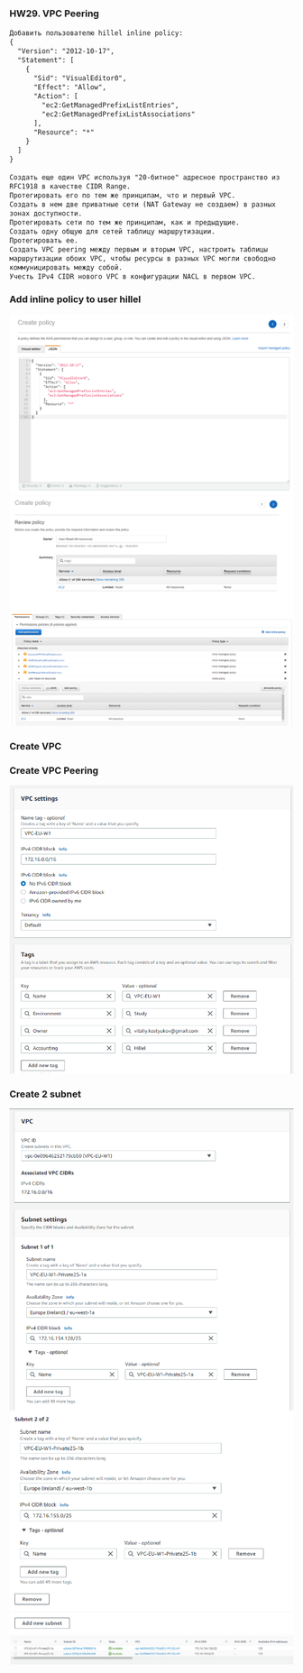 ### HW29. VPC Peering
``` 
Добавить пользователю hillel inline policy:
{
  "Version": "2012-10-17",
  "Statement": [
    {
      "Sid": "VisualEditor0",
      "Effect": "Allow",
      "Action": [
        "ec2:GetManagedPrefixListEntries",
        "ec2:GetManagedPrefixListAssociations"
      ],
      "Resource": "*"
    }
  ]
}

Создать еще один VPC используя "20-битное" адресное пространство из RFC1918 в качестве CIDR Range.
Протегировать его по тем же принципам, что и первый VPC.
Создать в нем две приватные сети (NAT Gateway не создаем) в разных зонах доступности.
Протегировать сети по тем же принципам, как и предыдущие.
Создать одну общую для сетей таблицу маршрутизации.
Протегировать ее.
Создать VPC peering между первым и вторым VPC, настроить таблицы маршрутизации обоих VPC, чтобы ресурсы в разных VPC могли свободно коммуницировать между собой.
Учесть IPv4 CIDR нового VPC в конфигурации NACL в первом VPC.
```
### Add inline policy to user hillel
![screen shot web page](https://github.com/v-kostyukov/ithillel-tasks/blob/master/HW29/img/screen1.png)
![screen shot web page](https://github.com/v-kostyukov/ithillel-tasks/blob/master/HW29/img/screen2.png)
![screen shot web page](https://github.com/v-kostyukov/ithillel-tasks/blob/master/HW29/img/screen3.png)
### Create VPC

### Create VPC Peering
![screen shot web page](https://github.com/v-kostyukov/ithillel-tasks/blob/master/HW29/img/screen4.png)
### Create 2 subnet
![screen shot web page](https://github.com/v-kostyukov/ithillel-tasks/blob/master/HW29/img/screen5.png)
![screen shot web page](https://github.com/v-kostyukov/ithillel-tasks/blob/master/HW29/img/screen6.png)
![screen shot web page](https://github.com/v-kostyukov/ithillel-tasks/blob/master/HW29/img/screen7.png)

